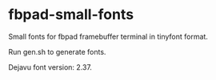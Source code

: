 # fbpad-small-fonts

Small fonts for fbpad framebuffer terminal in tinyfont format.

Run gen.sh to generate fonts.

Dejavu font version: 2.37.
